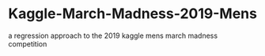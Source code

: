 # Kaggle-March-Madness-2019-Mens
a regression approach to the 2019 kaggle mens march madness competition
